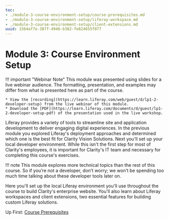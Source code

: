 ```yaml
---
toc:
- ./module-3-course-environment-setup/course-prerequisites.md
- ./module-3-course-environment-setup/liferay-workspace.md
- ./module-3-course-environment-setup/client-extensions.md
uuid: 1564af7e-387f-4946-b382-fe824655f077
---
```

# Module 3: Course Environment Setup

!!! important "Webinar Note"
    This module was presented using slides for a live webinar audience. The formatting, presentation, and examples may differ from what is presented here as part of the course.

    * View the [recording](https://learn.liferay.com/web/guest/d/lp1-2-developer-setup) from the live webinar of this module.
    * Download the [PDF](https://learn.liferay.com/documents/d/guest/lp1-2-developer-setup-pdf) of the presentation used in the live workshop.

Liferay provides a variety of tools to streamline site and application development to deliver engaging digital experiences. In the previous module you explored Liferay's deployment approaches and determined which one is the best fit for Clarity Vision Solutions. Next you'll set up your local developer environment. While this isn't the first step for most of Clarity's employees, it is important for Clarity's IT team and necessary for completing this course's exercises.

!!! note
    This module explores more technical topics than the rest of this course. So if you’re not a developer, don’t worry; we won’t be spending too much time talking about these developer tools later on.

Here you'll set up the local Liferay environment you'll use throughout the course to build Clarity's enterprise website. You'll also learn about Liferay workspaces and client extensions, two essential features for building custom Liferay solutions.

Up First: [Course Prerequisites](./module-3-course-environment-setup/course-prerequisites.md)
